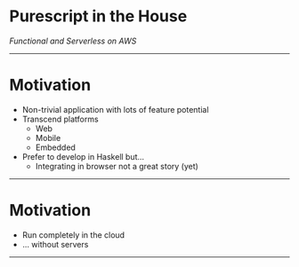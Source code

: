 # Purescript in the House

_Functional and Serverless on AWS_

---

# Motivation

- Non-trivial application with lots of feature potential
- Transcend platforms
    - Web
    - Mobile
    - Embedded
- Prefer to develop in Haskell but...
    - Integrating in browser not a great story (yet)

---

# Motivation

- Run completely in the cloud
- ... without servers

---

